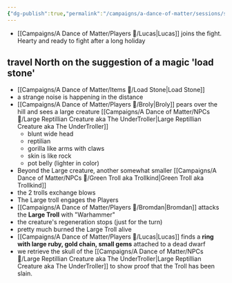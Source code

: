 ```yaml
---
{"dg-publish":true,"permalink":"/campaigns/a-dance-of-matter/sessions/session-1000/","dgPassFrontmatter":true}
---
```


- [[Campaigns/A Dance of Matter/Players 👤/Lucas\|Lucas]] joins the fight. Hearty and ready to fight after a long holiday

## travel North on the suggestion of a magic 'load stone'
- [[Campaigns/A Dance of Matter/Items 💍/Load Stone\|Load Stone]]
- a strange noise is happening in the distance
- [[Campaigns/A Dance of Matter/Players 👤/Broly\|Broly]] pears over the hill and sees a large creature [[Campaigns/A Dance of Matter/NPCs 🤖/Large Reptillian Creature aka The UnderTroller\|Large Reptillian Creature aka The UnderTroller]]
	- blunt wide head
	- reptilian
	- gorilla like arms with claws
	- skin is like rock
	- pot belly (lighter in color)
- Beyond the Large creature, another somewhat smaller [[Campaigns/A Dance of Matter/NPCs 🤖/Green Troll aka Trollkind\|Green Troll aka Trollkind]]
- the 2 trolls exchange blows
- The Large troll engages the Players
- [[Campaigns/A Dance of Matter/Players 👤/Bromdan\|Bromdan]] attacks the **Large Troll** with "Warhammer"
- the creature's regeneration stops (just for the turn)
- pretty much burned the Large Troll alive
- [[Campaigns/A Dance of Matter/Players 👤/Lucas\|Lucas]] finds a **ring with large ruby, gold chain, small gems** attached to a dead dwarf 
- we retrieve the skull of the [[Campaigns/A Dance of Matter/NPCs 🤖/Large Reptillian Creature aka The UnderTroller\|Large Reptillian Creature aka The UnderTroller]] to show proof that the Troll has been slain. 